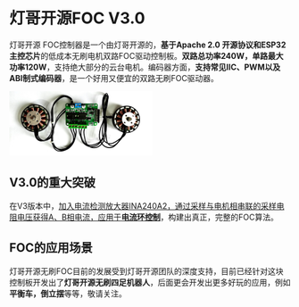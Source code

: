 # 灯哥开源FOC V3.0 

灯哥开源 FOC控制器是一个由灯哥开源的，**基于Apache 2.0 开源协议和ESP32主控芯片**的低成本无刷电机双路FOC驱动控制板。**双路总功率240W，单路最大功率120W**，支持绝大部分的云台电机。编码器方面，**支持常见IIC、PWM以及ABI制式编码器**，是一个好用又便宜的双路无刷FOC驱动器。



<img src="image/1-1.png" alt="1-1" style="zoom: 25%;" />

## V3.0的重大突破

在V3版本中，<u>加入电流检测放大器INA240A2，通过采样与电机相串联的采样电阻电压获得A、B相电流，应用于**电流环控制**</u>，构建出真正，完整的FOC算法。



## FOC的应用场景

灯哥开源无刷FOC目前的发展受到灯哥开源团队的深度支持，目前已经针对这块控制板开发出了**灯哥开源无刷四足机器人**，后面更会开发出更多好玩的应用，例如**平衡车，倒立摆**等等，敬请关注。

